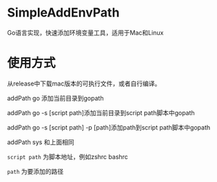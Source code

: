# SimpleAddEnvPath
Go语言实现，快速添加环境变量工具，适用于Mac和Linux

# 使用方式
从release中下载mac版本的可执行文件，或者自行编译。

addPath go 添加当前目录到gopath

addPath go -s [script path]添加当前目录到script path脚本中gopath

addPath go -s [script path] -p [path]添加path到script path脚本中gopath

addPath sys 和上面相同

`script path` 为脚本地址，例如zshrc bashrc

`path` 为要添加的路径